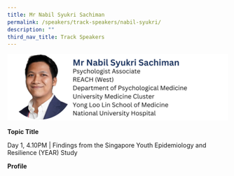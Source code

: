 ```yaml
---
title: Mr Nabil Syukri Sachiman
permalink: /speakers/track-speakers/nabil-syukri/
description: ""
third_nav_title: Track Speakers
---
```

<div style="display: flex; flex-wrap: wrap;">
  <div style="flex-basis: 100%; max-width: 100%;">
    <img alt="track speakers 1" src="/images/SpeakersPhoto/nabilsyukri.png">
  </div>
	</div>

<b>Topic Title</b>

<p id="left">Day 1, 4.10PM | Findings from the Singapore Youth Epidemiology and Resilience (YEAR) Study</p>

<b>Profile</b>	


